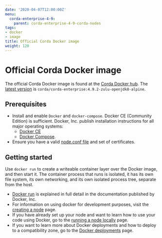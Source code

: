 ```yaml
---
date: '2020-04-07T12:00:00Z'
menu:
  corda-enterprise-4-9:
    parent: corda-enterprise-4-9-corda-nodes
tags:
- docker
- image
title: Official Corda Docker image
weight: 120
---
```


# Official Corda Docker image

The official Corda Docker image is found at the [Corda Docker hub](https://hub.docker.com/u/corda). The [latest version](https://hub.docker.com/layers/corda/corda-enterprise/4.9.2-zulu-openjdk8-alpine/images/sha256-c97af2e8f2fdbf87bfea9bab67a10aad9f65d5c232f0d512e55905fac8488a76?context=explore)
is `corda/corda-enterprise:4.9.2-zulu-openjdk8-alpine`.

## Prerequisites

* Install and enable `Docker` and `docker-compose`. Docker CE (Community Edition) is sufficient. Docker, Inc. publish installation instructions for all major operating systems:
    * [Docker CE](https://www.docker.com/community-edition)
    * [Docker Compose](https://docs.docker.com/compose/install/).
* Ensure you have a valid [node.conf file](node/operating/node-database-tables.md) and set of certificates.

## Getting started

Use `docker run` to create a writeable container layer over the Docker image, and then start it. The container process that runs is isolated, it has its own file system, its own networking,
and its own isolated process tree, separate from the host.

* [Docker run](https://docs.docker.com/engine/reference/commandline/run/) is explained in full detail in the documentation published by Docker, Inc.
* For information on using docker for development purposes, visit the [creating a node](../../../../../en/platform/corda/4.9/enterprise/operations/deployment/generating-a-node.md) page.
* If you have already set up your node and want to learn how to use your code using Docker, go to the [running a node locally](../../../../../en/platform/corda/4.9/enterprise/operations/deployment/running-a-node.md) page.
* If you want to learn more about Docker deployments and how to deploy to a compatibility zone, go to the [Docker deployments](node-docker-deployments.md) page.
